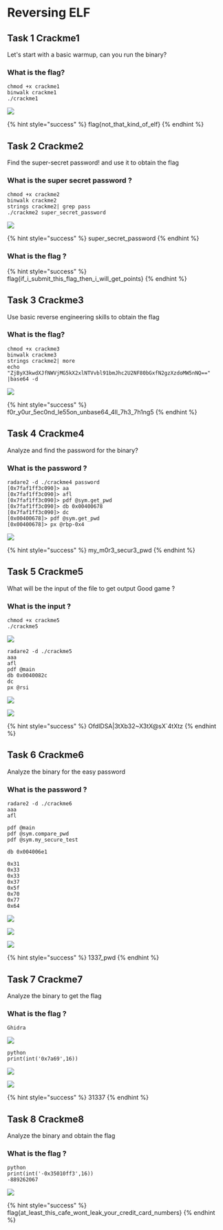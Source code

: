 # Reversing ELF

## Task 1 Crackme1

Let's start with a basic warmup, can you run the binary?

### What is the flag?

```
chmod +x crackme1
binwalk crackme1
./crackme1
```

![](<../.gitbook/assets/image (280).png>)

{% hint style="success" %}
flag{not\_that\_kind\_of\_elf}
{% endhint %}

## Task 2 Crackme2

Find the super-secret password! and use it to obtain the flag

### What is the super secret password ?

```
chmod +x crackme2
binwalk crackme2
strings crackme2| grep pass
./crackme2 super_secret_password
```

![](<../.gitbook/assets/image (281).png>)

{% hint style="success" %}
super\_secret\_password
{% endhint %}

### What is the flag ?

{% hint style="success" %}
flag{if\_i\_submit\_this\_flag\_then\_i\_will\_get\_points}
{% endhint %}

## Task 3 Crackme3

Use basic reverse engineering skills to obtain the flag

### What is the flag?

```
chmod +x crackme3
binwalk crackme3
strings crackme2| more
echo "ZjByX3kwdXJfNWVjMG5kX2xlNTVvbl91bmJhc2U2NF80bGxfN2gzXzdoMW5nNQ==" |base64 -d
```

![](<../.gitbook/assets/image (282).png>)

{% hint style="success" %}
f0r\_y0ur\_5ec0nd\_le55on\_unbase64\_4ll\_7h3\_7h1ng5
{% endhint %}

## Task 4 Crackme4

Analyze and find the password for the binary?

### What is the password ?

```
radare2 -d ./crackme4 password
[0x7faf1ff3c090]> aa
[0x7faf1ff3c090]> afl
[0x7faf1ff3c090]> pdf @sym.get_pwd
[0x7faf1ff3c090]> db 0x00400678
[0x7faf1ff3c090]> dc
[0x00400678]> pdf @sym.get_pwd
[0x00400678]> px @rbp-0x4
```

![](<../.gitbook/assets/image (283).png>)

{% hint style="success" %}
my\_m0r3\_secur3\_pwd
{% endhint %}

## Task 5 Crackme5

What will be the input of the file to get output Good game ?

### What is the input ?

```
chmod +x crackme5   
./crackme5
```

![](<../.gitbook/assets/image (284).png>)

```
radare2 -d ./crackme5
aaa
afl
pdf @main
db 0x0040082c
dc
px @rsi
```

![](<../.gitbook/assets/image (286).png>)

![](<../.gitbook/assets/image (285).png>)

{% hint style="success" %}
OfdlDSA|3tXb32\~X3tX@sX\`4tXtz
{% endhint %}

## Task 6 Crackme6

Analyze the binary for the easy password

### What is the password ?

```
radare2 -d ./crackme6
aaa
afl

pdf @main
pdf @sym.compare_pwd
pdf @sym.my_secure_test

db 0x004006e1

0x31
0x33
0x33
0x37
0x5f
0x70
0x77
0x64

```

![](<../.gitbook/assets/image (287).png>)

![](<../.gitbook/assets/image (288).png>)

![](<../.gitbook/assets/image (292).png>)

{% hint style="success" %}
1337\_pwd
{% endhint %}

## Task 7 Crackme7

Analyze the binary to get the flag

### What is the flag ?

```
Ghidra
```

![](<../.gitbook/assets/image (289).png>)

```
python
print(int('0x7a69',16))
```

![](<../.gitbook/assets/image (291).png>)

![](<../.gitbook/assets/image (290).png>)

{% hint style="success" %}
31337
{% endhint %}

## Task 8 Crackme8

Analyze the binary and obtain the flag

### What is the flag ?

```
python
print(int('-0x35010ff3',16))
-889262067
```

![](<../.gitbook/assets/image (293).png>)

{% hint style="success" %}
flag{at\_least\_this\_cafe\_wont\_leak\_your\_credit\_card\_numbers}
{% endhint %}
